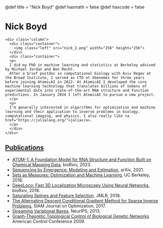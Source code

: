 @def title = "Nick Boyd"
@def hasmath = false
@def hascode = false

# Nick Boyd

~~~
<div class="column">
  <div class="container">
    <img class="left" src="nick_2.png" width="256" height="256">
  </div>
  <div class="container">
  <p>
  I did my PhD in machine learning and statistics at Berkeley advised by Michael Jordan and Ben Recht.
  After a brief postdoc in computational biology with Aviv Regev at the Broad Institute, I served as CTO at XGenomes for three years before joining AtomicAI in 2022. At AtomicAI I developed the core machine learning technology that translates billions of tokens of experimental data into state-of-the-art RNA structure and function predictions. In January 2024 I left AtomicAI to pursue a new project. 
  </p>
  <p>
  I'm generally interested in algorithms for optimization and machine learning and their application to inverse problems in biology, computational imaging, and physics. I also really like <a href="https://julialang.org/">julia</a>.
  </p>
  </div>
</div>
~~~

## [Publications](https://scholar.google.com/citations?hl=en&user=4C4GOhYAAAAJ&view_op=list_works&sortby=pubdate)

* [ATOM-1: A Foundation Model for RNA Structure and Function Built on Chemical Mapping Data](https://www.biorxiv.org/content/10.1101/2023.12.13.571579v1), bioRxiv, 2023.
* [Sequencing by Emergence: Modeling and Estimation](https://arxiv.org/abs/2103.10477), arXiv, 2021.
* [Sets as Measures: Optimization and Machine Learning](thesis.pdf), UC Berkeley, 2018.
* [DeepLoco: Fast 3D Localization Microscopy Using Neural Networks](https://www.biorxiv.org/content/10.1101/267096v*full.pdf), bioRxiv, 2018.
* [Saturating Splines and Feature Selection](http://jmlr.csail.mit.edu/papers/volume18/17-178/17-178.pdf), JMLR, 2018.
* [The Alternating Descent Conditional Gradient Method for Sparse Inverse Problems](adcg.pdf), SIAM Journal on Optimization, 2017.
* [Streaming Variational Bayes](SVB.pdf), NeurIPS, 2013.
* [Graph-Theoretic Topological Control of Biological Genetic Networks](topo.pdf) American Control Conference 2009.

<!-- 
## Awards
* 1st place in 2D single-molecule localization microscopy challenge 2016.
* Google Hertz Fellowship.
* 2011 EECS Departmental Citation.
* 2011 Outstanding Academic Achievement Award in L&S CS.
* 2011 Dorothea Klumpke Roberts Prize in Mathematics. -->
